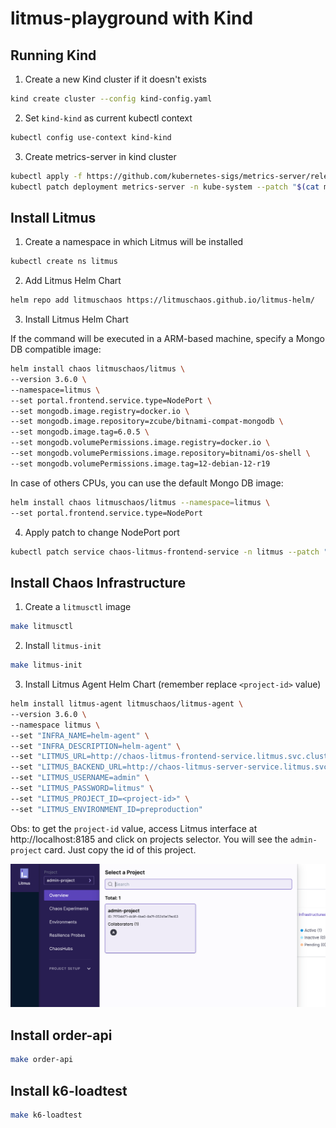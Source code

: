 # litmus-playground with Kind

## Running Kind

1. Create a new Kind cluster if it doesn't exists

```bash
kind create cluster --config kind-config.yaml
```

2. Set `kind-kind` as current kubectl context

```bash
kubectl config use-context kind-kind
```

3. Create metrics-server in kind cluster

```bash
kubectl apply -f https://github.com/kubernetes-sigs/metrics-server/releases/download/v0.5.0/components.yaml
kubectl patch deployment metrics-server -n kube-system --patch "$(cat metric-server-patch.yaml)"
```

## Install Litmus

1. Create a namespace in which Litmus will be installed

```bash
kubectl create ns litmus
```

2. Add Litmus Helm Chart

```bash
helm repo add litmuschaos https://litmuschaos.github.io/litmus-helm/
```

3. Install Litmus Helm Chart

If the command will be executed in a ARM-based machine, specify a Mongo DB compatible image:

```bash
helm install chaos litmuschaos/litmus \
--version 3.6.0 \
--namespace=litmus \
--set portal.frontend.service.type=NodePort \
--set mongodb.image.registry=docker.io \
--set mongodb.image.repository=zcube/bitnami-compat-mongodb \
--set mongodb.image.tag=6.0.5 \
--set mongodb.volumePermissions.image.registry=docker.io \
--set mongodb.volumePermissions.image.repository=bitnami/os-shell \
--set mongodb.volumePermissions.image.tag=12-debian-12-r19
```

In case of others CPUs, you can use the default Mongo DB image:

```bash
helm install chaos litmuschaos/litmus --namespace=litmus \
--set portal.frontend.service.type=NodePort
```

4. Apply patch to change NodePort port

```bash
kubectl patch service chaos-litmus-frontend-service -n litmus --patch "$(cat litmus-frontend-service-patch.yaml)"
```

## Install Chaos Infrastructure

1. Create a `litmusctl` image

```bash
make litmusctl
```

2. Install `litmus-init`

```bash
make litmus-init
```

3. Install Litmus Agent Helm Chart (remember replace `<project-id>` value)

```bash
helm install litmus-agent litmuschaos/litmus-agent \
--version 3.6.0 \
--namespace litmus \
--set "INFRA_NAME=helm-agent" \
--set "INFRA_DESCRIPTION=helm-agent" \
--set "LITMUS_URL=http://chaos-litmus-frontend-service.litmus.svc.cluster.local:9091" \
--set "LITMUS_BACKEND_URL=http://chaos-litmus-server-service.litmus.svc.cluster.local:9002" \
--set "LITMUS_USERNAME=admin" \
--set "LITMUS_PASSWORD=litmus" \
--set "LITMUS_PROJECT_ID=<project-id>" \
--set "LITMUS_ENVIRONMENT_ID=preproduction"
```

Obs: to get the `project-id` value, access Litmus interface at http://localhost:8185 and click on projects selector. You will see the `admin-project` card. Just copy the id of this project.

![](../images/litmus_admin_project_id.png)

## Install order-api

```bash
make order-api
```

## Install k6-loadtest

```bash
make k6-loadtest
```